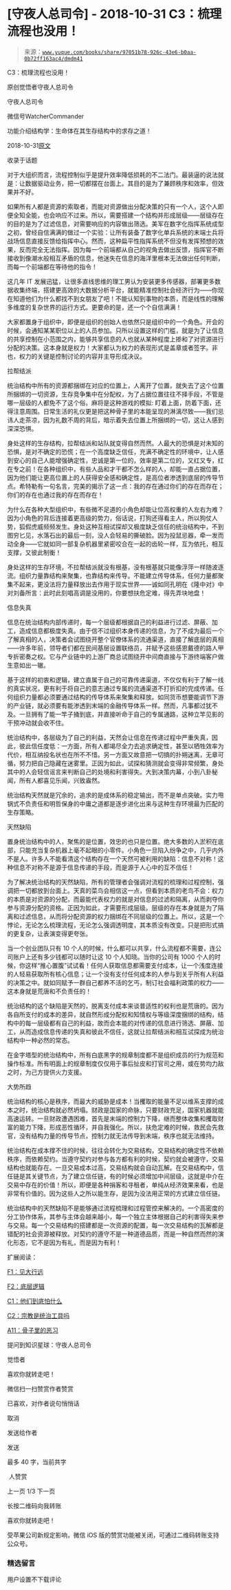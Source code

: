 # [守夜人总司令] - 2018-10-31 C3：梳理流程也没用！

> 来源：[`www.yuque.com/books/share/97051b78-926c-43e6-b0aa-0b72ff163ac4/dmdm41`](https://www.yuque.com/books/share/97051b78-926c-43e6-b0aa-0b72ff163ac4/dmdm41)



C3：梳理流程也没用！ 

原创觉悟者守夜人总司令 

守夜人总司令 

微信号WatcherCommander 

功能介绍结构学：生命体在其生存结构中的求存之道！ 

2018-10-31[原文](https://mp.weixin.qq.com/s?__biz=MzAxNDk1NjI2Mw==&mid=2247483989&idx=1&sn=ee70dacfd980f041379d91ae947ece44&chksm=9b8a21ddacfda8cb28bf62d6f53531e8a8ebce2de96396e50ec7e7e144fffe502ec6faee3415&scene=27#wechat_redirect&cpage=464) 

收录于话题 

对于大组织而言，流程控制似乎是提升效率降低损耗的不二法门。最装逼的说法就是：让数据驱动业务，把一切都摆在台面上。其目的是为了兼顾秩序和效率，但效果并不好。 

如果所有人都是资源的索取者，而能对资源做出分配决策的只有一个人，这个人即便全知全能，也会响应不过来。所以，需要搭建一个结构并形成层级——层级存在的目的是为了过滤信息，对需要响应的内容做出筛选。美军在数字化指挥系统成型之初，曾经自信满满的做过一个实验：让所有装备了数字化单兵系统的末端士兵将战场信息直接反馈给指挥中心。然而，这种扁平性指挥系统不但没有发挥预想的效果，反而完全无法指挥。因为每一个前端都从自己的视角去做出反馈，指挥官不断接收到像潮水般相互矛盾的信息，他迷失在信息的海洋里根本无法做出任何判断，而每一个前端都在等待他的指令！ 

这几年 IT 发展迅猛，让很多直线思维的理工男认为安装更多传感器，部署更多数据收集终端，搭建更高效的大数据分析平台，就能精准控制社会经济行为——你现在知道他们为什么都找不到女朋友了吧！不能认知到事物的本质，而是线性的理解多维度的复杂世界的运行方式。更要命的是，还一个个自信满满！ 

大家都置身于组织中，即便是组织的创始人也依然只是组织中的一个角色。开会的时候，会通知某某职位以上的人员参加。只所以设置这样的门槛，就是为了让信息的共享控制在小范围之内，能够共享信息的人也就从某种程度上掺和了对资源进行分配的决策。这本身就是权力！大家都认为权力的表现形式是盖章或者签字。非也，权力的关键是控制讨论的内容并主导形成决议。 

拉帮结派 

统治结构中所有的资源都捆绑在对应的位置上，人离开了位置，就失去了这个位置所捆绑的一切资源，生存竞争集中在分配权，为了占据位置往往不择手段，不管是哪一层级的人都免不了这个俗。麻将是这种游戏的模拟: 盯着上面，防着下面，还得注意周围。日常生活的礼仪更是把这种骨子里的本能呈现的淋漓尽致——我们忌讳人走茶凉，因为礼数不周的背后，暗示着失去位置上所捆绑的一切，这让人感到深深恐惧。 

身处这样的生存结构，拉帮结派和站队就变得自然而然。人最大的恐惧是对未知的恐惧，是对不确定的恐慌；在一个高度缺乏信任，充满不确定性的环境中，让人感到安心的自己人能增强确定性，忠诚是第一位的，效率是第二位的，又红又专，红在专之前！在各种组织中，有些人品和才干都不怎么样的人，却能一直占据位置，因为他们能让更高位置上的人获得安全感和确定性，是高位者渗透到底层的传导节点。希特勒有一句名言，完美的揭示了这一点：我的存在通过你们的存在而存在；你们的存在也通过我的存在而存在！ 

为什么在各种大型组织中，有些微不足道的小角色却能让位高权重的人左右为难？因为小角色的背后连接着更高级的势力，俗话说，打狗还得看主人，所以狗仗人势，狐假虎威频频发生。身处这种互相试探却又极度缺乏信任的统治结构中，不到图穷匕见，水落石出的最后一刻，没人会轻易的撕破脸。因为投鼠忌器，牵一发而动全身——它就如同一部复杂机器里紧密咬合在一起的齿轮一样，互为依托，相互支撑，又彼此制衡！ 

身处这样的生存环境，不拉帮结派就没有根基，没有根基就只能像浮萍一样随波逐流。组织力量靠结构来聚集，也靠结构来传导。不能建立传导体系，任何力量都聚集不起来，更没法将力量释放出去作用于现实世界——诚如同孔明在《隆中对》中对刘备所言：此时此刻唱高调是没用的，你要想扶危定难，得先弄块地盘！ 

信息失真 

信息在统治结构内部传递时，每一个层级都根据自己的利益进行过滤、屏蔽、加工，造成信息都极度失真。由于信不过组织本身传递的信息，为了不成为最后一个了解真相的人，决策者会试图绕开整个官僚体系的流通渠道，直接了解底层的真相——许多年前，领导者们都在民间基层设置联络员，并赋予这些感恩戴德的路人甲专折密奏之权。它与产业链中的上游厂商总试图绕开中间商直接与下游终端客户做生意如出一辙。 

基于这样的初衷和逻辑，建立直属于自己的可靠传递渠道，不仅仅有利于了解一线的真实状况，更有利于将自己的意志通过专属的流通渠道不打折扣的完成传递。任何组织力量都必须要通过结构的传导体系来聚集和释放。如同货币想要能调节下游的产业链，就必须要有能渗透到末端的金融传导体系一样。然而，凡事都过犹不及。一旦拥有了能一竿子捅到底，并直接听命于自己的专属通路，这种立竿见影的干预冲动就会收不住。 

统治结构中，各层级为了自己的利益，天然会让信息在传递过程中严重失真，因此，彼此信任度低：一方面，所有人都竭尽全力去追求确定性，甚至以牺牲效率为代价，相互纳投名状也在所不不惜。另一方面又故意把一切搞的扑朔迷离，无章可循，努力把自己隐藏在迷雾里。正因为如此，试探和猜测就会变得非常频繁，身处其中的人会轻信谣言来判断自己的处境和利害得失。大到决策内幕，小到八卦秘闻，所有人都喜见乐闻，兴致盎然。 

统治结构天然就是冗余的，追求的是成体系的稳定输出，而不是单点突破。实力甩锅式不负责任和明哲保身的中庸之道都是逐步进化出来与这种生存环境最为匹配的生存策略。 

天然缺陷 

置身统治结构中的人，聚焦的是位置，效忠的也只是位置。绝大多数的人淤积在底部，只能充当复杂机器上毫不起眼的小零件。小角色一旦陷入纷争之中，几乎内外不是人。许多人不能看清这个结构存在一个天然可被利用的缺陷：信息不对称！这种信息不对称不是源于信息传递的手段，而是源于人心中的互不信任！ 

为了解决统治结构的天然缺陷，所有的管理者会强调对流程的梳理和过程控制，强调把一切都放到台面上。天真的菜鸟会相信这一点，但看到本质的老鸟不会：权力的本质是对资源的分配，而最能代表权力的就是对信息的过滤和隔离，从而剥夺你参与资源分配的资格。正因为如此，才需要形成层级。层级的存在本身就是为了隔离和过滤信息，从而将分配资源的权力捆绑在不同层级的位置上。所以，这是一个悖论，无论怎么梳理流程，无论怎么强调透明度，其本质没有改变。只是把形式搞的更复杂，让表演变得更夸张。 

当一个创业团队只有 10 个人的时候，什么都可以共享，什么流程都不需要，连公司账户上还有多少钱都可以随时让这 10 个人知晓。当你的公司有 1000 个人的时候，你这样“推心置腹”试试看！任何人获取信息都需要支付成本，让一个浅度连接的人轻易获取所有核心信息；让一个没有支付任何成本的人参与到关乎所有人利益的决策之中。就如同赋予一群自己都养不活的乞丐，制订社会福利政策的权力——这本身就是荒唐和不负责任的！ 

统治结构的这个缺陷是天然的，脱离支付成本来谈普适性的权利也是荒唐的。因为各自所支付的成本的差异，就自然形成分配权和知情权与等级深度捆绑的结构，结构中的每一层级都有自己的利益，故而会本能的对传递的信息进行筛选、屏蔽、加工，从而造成信息传递的失真和彼此不信任，这就让拉帮结派和相互试探成为统治结构中一种必然的常态。 

在金字塔型的统治结构中，所有白底黑字的规章制度都不是组织成员的行为规范和操作标准。所有明面上的规章制度仅仅用于事后扯皮和打官司之用，或在势均力敌之时，为己方提供火力支援。 

大势所趋 

统治结构的核心是秩序，而最大的威胁是成本！当攫取的能量不足以维系支撑的成本之时，统治结构就必然坍塌。财政是国家的命脉，只要财政充足，国家机器就能高速运转。一旦财政遭遇困难，首先是末端的控制力下降，继而整体收集和攫取财富的能力下降，形成恶性循环，并自我强化。所以，扶危定难的时候，救民会先救官，没有结构力量的传导节点，控制力就无法传导到末端，秩序也就无法维持。 

统治结构在成本撑不住的时候，往往会转化为交易结构，交易结构的确定性不依赖秩序，而依赖契约。当遵守契约对参与各方都有利的时候，契约就会被遵守，交易结构也就能存在。一旦交易成本过高，交易结构就会自动瓦解。在交易结构中，信任链是其关键节点，为了建立信任链，有的时候必须增加中间层级，这就是中介在交易中存在的价值！所以，即便是各种捐客和寻租者，单纯从经济效果来看，也是非常有价值的。因为这些人之所以能生存，是因为没法用正常的方式建立信任链。 

统治结构中的天然缺陷不是能够通过流程梳理和过程管控来解决的。一个高密度的分工协作体系，其参与主体会越来越小，每一个独立主体根据自己的利害得失来参与交易。每一个交易结构的搭建都是一次资源的配置，每一次交易结构的瓦解都是错配的社会资源被释放。对契约的遵守不是一种道德品质，而是一种自然而然的演化形态，它不是因为有礼，而是因为有利！ 

扩展阅读： 

[F1：见大行远](http://mp.weixin.qq.com/s?__biz=MzAxNDk1NjI2Mw==&mid=2247483815&idx=1&sn=3ef0a28f13360d542e1fe295b25cbd9a&chksm=9b8a222facfdab3920ee4384bc60709209747c50a7da243c69a345cd69a301cd194d921d643d&scene=21#wechat_redirect) 

[F2：底层逻辑](http://mp.weixin.qq.com/s?__biz=MzAxNDk1NjI2Mw==&mid=2247483905&idx=1&sn=e13c2886d004d818f12f6981f4c4e35a&chksm=9b8a2189acfda89f1a2b2326514ec0f5e6696cb737fc89b123afad6198807fa669769a850cd3&scene=21#wechat_redirect) 

[C1：他们到底怕什么](http://mp.weixin.qq.com/s?__biz=MzAxNDk1NjI2Mw==&mid=2247483898&idx=1&sn=1b0a50386e9e89d2750dec717236f0aa&chksm=9b8a2272acfdab64235b35ee5e91b8cac6172144207251636e1345fc570aa1601f59eff7f442&scene=21#wechat_redirect) 

[C2：宗教是统治工具吗](http://mp.weixin.qq.com/s?__biz=MzAxNDk1NjI2Mw==&mid=2247483901&idx=1&sn=f5d9f8c7bd84370c79adae921351e813&chksm=9b8a2275acfdab63fde093d76ff82e01d0e2fd43ea675f77fd17fd51a15873d4d10499f5338d&scene=21#wechat_redirect) 

[A11：骨子里的恶习](http://mp.weixin.qq.com/s?__biz=MzAxNDk1NjI2Mw==&mid=2247483988&idx=1&sn=0e280f090b3e9d35bc27dca577c3ff9f&chksm=9b8a21dcacfda8caec2a5fa6bfba06e17bcbd39e57d093fb746c59eb117b291bdf43bdfbc3df&scene=21#wechat_redirect) 

提问到知识星球：守夜人总司令  



觉悟者 

喜欢你就转走吧！ 

微信扫一扫赞赏作者赞赏 

已喜欢，对作者说句悄悄话 

取消 

发送给作者 

发送 

最多 40 字，当前共字 

 人赞赏 

上一页 1/3 下一页 

长按二维码向我转账 

喜欢你就转走吧！ 

受苹果公司新规定影响，微信 iOS 版的赞赏功能被关闭，可通过二维码转账支持公众号。 

### 精选留言 

用户设置不下载评论